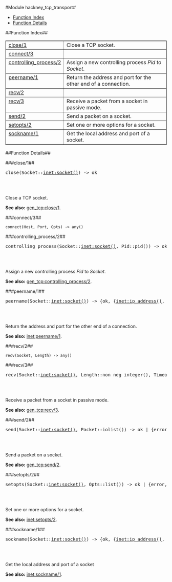 

#Module hackney_tcp_transport#
* [Function Index](#index)
* [Function Details](#functions)


<a name="index"></a>

##Function Index##


<table width="100%" border="1" cellspacing="0" cellpadding="2" summary="function index"><tr><td valign="top"><a href="#close-1">close/1</a></td><td>Close a TCP socket.</td></tr><tr><td valign="top"><a href="#connect-3">connect/3</a></td><td></td></tr><tr><td valign="top"><a href="#controlling_process-2">controlling_process/2</a></td><td>Assign a new controlling process <em>Pid</em> to <em>Socket</em>.</td></tr><tr><td valign="top"><a href="#peername-1">peername/1</a></td><td>Return the address and port for the other end of a connection.</td></tr><tr><td valign="top"><a href="#recv-2">recv/2</a></td><td></td></tr><tr><td valign="top"><a href="#recv-3">recv/3</a></td><td>Receive a packet from a socket in passive mode.</td></tr><tr><td valign="top"><a href="#send-2">send/2</a></td><td>Send a packet on a socket.</td></tr><tr><td valign="top"><a href="#setopts-2">setopts/2</a></td><td>Set one or more options for a socket.</td></tr><tr><td valign="top"><a href="#sockname-1">sockname/1</a></td><td>Get the local address and port of a socket.</td></tr></table>


<a name="functions"></a>

##Function Details##

<a name="close-1"></a>

###close/1##


<pre>close(Socket::<a href="inet.md#type-socket">inet:socket()</a>) -> ok</pre>
<br></br>


Close a TCP socket.

__See also:__ [gen_tcp:close/1](gen_tcp.md#close-1).<a name="connect-3"></a>

###connect/3##


`connect(Host, Port, Opts) -> any()`

<a name="controlling_process-2"></a>

###controlling_process/2##


<pre>controlling_process(Socket::<a href="inet.md#type-socket">inet:socket()</a>, Pid::pid()) -> ok | {error, closed | not_owner | atom()}</pre>
<br></br>


Assign a new controlling process _Pid_ to _Socket_.

__See also:__ [gen_tcp:controlling_process/2](gen_tcp.md#controlling_process-2).<a name="peername-1"></a>

###peername/1##


<pre>peername(Socket::<a href="inet.md#type-socket">inet:socket()</a>) -> {ok, {<a href="inet.md#type-ip_address">inet:ip_address()</a>, <a href="inet.md#type-port_number">inet:port_number()</a>}} | {error, atom()}</pre>
<br></br>


Return the address and port for the other end of a connection.

__See also:__ [inet:peername/1](inet.md#peername-1).<a name="recv-2"></a>

###recv/2##


`recv(Socket, Length) -> any()`

<a name="recv-3"></a>

###recv/3##


<pre>recv(Socket::<a href="inet.md#type-socket">inet:socket()</a>, Length::non_neg_integer(), Timeout::timeout()) -> {ok, any()} | {error, closed | atom()}</pre>
<br></br>


Receive a packet from a socket in passive mode.

__See also:__ [gen_tcp:recv/3](gen_tcp.md#recv-3).<a name="send-2"></a>

###send/2##


<pre>send(Socket::<a href="inet.md#type-socket">inet:socket()</a>, Packet::iolist()) -> ok | {error, atom()}</pre>
<br></br>


Send a packet on a socket.

__See also:__ [gen_tcp:send/2](gen_tcp.md#send-2).<a name="setopts-2"></a>

###setopts/2##


<pre>setopts(Socket::<a href="inet.md#type-socket">inet:socket()</a>, Opts::list()) -> ok | {error, atom()}</pre>
<br></br>


Set one or more options for a socket.

__See also:__ [inet:setopts/2](inet.md#setopts-2).<a name="sockname-1"></a>

###sockname/1##


<pre>sockname(Socket::<a href="inet.md#type-socket">inet:socket()</a>) -> {ok, {<a href="inet.md#type-ip_address">inet:ip_address()</a>, <a href="inet.md#type-port_number">inet:port_number()</a>}} | {error, atom()}</pre>
<br></br>


Get the local address and port of a socket

__See also:__ [inet:sockname/1](inet.md#sockname-1).